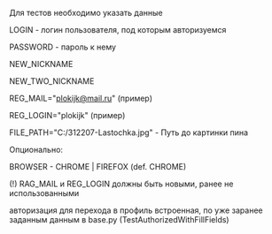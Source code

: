 Для тестов необходимо указать данные

LOGIN - логин пользователя, под которым авторизуемся

PASSWORD - пароль к нему

NEW_NICKNAME

NEW_TWO_NICKNAME

REG_MAIL="plokijk@mail.ru" (пример)

REG_LOGIN="plokijk" (пример)

FILE_PATH="C:/312207-Lastochka.jpg" - Путь до картинки пина

Опционально:

BROWSER - CHROME | FIREFOX (def. CHROME)

(!) RAG_MAIL и REG_LOGIN должны быть новыми, ранее не использованными

авторизация для перехода в профиль встроенная, по уже заранее заданным данным в base.py (TestAuthorizedWithFillFields)
